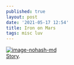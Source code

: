 ```yaml
---
published: true
layout: post
date: '2021-05-17 12:54'
title: Iron on Mars
tags: misc luv 
---
```

[![image-nohash-md](https://i.imgur.com/Znrt1wW.jpg)](https://i.imgur.com/Z3JWW7C.png)  
[Story](https://www.jpl.nasa.gov/images/curiosity-rover-finds-and-examines-a-meteorite-on-mars).
